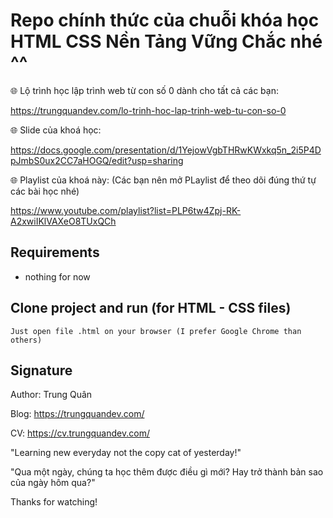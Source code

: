 # Repo chính thức của chuỗi khóa học HTML CSS Nền Tảng Vững Chắc nhé ^^

🌐 Lộ trình học lập trình web từ con số 0 dành cho tất cả các bạn:

https://trungquandev.com/lo-trinh-hoc-lap-trinh-web-tu-con-so-0

🌐 Slide của khoá học:

https://docs.google.com/presentation/d/1YejowVgbTHRwKWxkq5n_2i5P4DpJmbS0ux2CC7aHOGQ/edit?usp=sharing

🌐 Playlist của khoá này:
(Các bạn nên mở PLaylist để theo dõi đúng thứ tự các bài học nhé)

https://www.youtube.com/playlist?list=PLP6tw4Zpj-RK-A2xwiIKlVAXeO8TUxQCh

## Requirements

* nothing for now

## Clone project and run (for HTML - CSS files)

```
Just open file .html on your browser (I prefer Google Chrome than others)
```


## Signature
Author: Trung Quân

Blog: https://trungquandev.com/

CV: https://cv.trungquandev.com/

"Learning new everyday not the copy cat of yesterday!"

"Qua một ngày, chúng ta học thêm được điều gì mới? Hay trở thành bản sao của ngày hôm qua?"

Thanks for watching!
